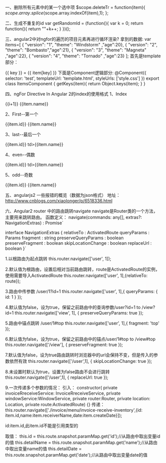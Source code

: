 一、删除所有元素中的某一个选中项
$scope.deleteTr = function(item){
        $scope.array.splice($scope.array.indexOf(item),1);
 };

二、生成不重复的id
var getRandomId = (function(){
          var k = 0;
          return function(){
            return ""+k++;
          }
      })();

三、angular2中对ngfor的遍历的项目元素再进行循环渲染?
拿到的数据:
 var items=[
        { "version": "1", "theme": "Windstorm" ,"age":20},
        { "version": "2", "theme": "Bombasto","age":21},
        { "version": "3", "theme": "Magneta" ,"age":22},
        { "version": "4", "theme": "Tornado" ,"age":23}
    ];
首先是template部分：
<tr *ngFor="let item of items">
    <td *ngFor="let key of getKeys(item)">
        {{ key }} = {{ item[key]  }}
    </td>
</tr>
下面是Component逻辑部分:
@Component({
  selector: 'test',
  templateUrl: 'template.html',
  styleUrls:  ['style.css']
})
export class ItemsComponent {
    getKeys(item){
        return Object.keys(item);
    }
}

四、ngFor Directive In Angular 2的index的使用格式
1、Index
  <tr template="ngFor let item of empDataArray;let i=index">   
    <td>{{i+1}}</td>  
    <td>{{item.name}}</td>  
  </tr>

2、First--第一个
  <tr *ngFor="let item of empDataArray; #first=first" [hidden]="first">   
     <td>{{item.id}}</td>  
     <td>{{item.name}}</td>  
  </tr> 

3、last--最后一个
  <tr *ngFor="let item of empDataArray; #last=last" [hidden]="last">   
  <td>{{item.id}}</td>  
  td>{{item.name}}</td>  
  </tr> 

4、even--偶数
 <tr *ngFor="let item of empDataArray; #even=even" [hidden]="even">   
  <td>{{item.id}}</td>  
  td>{{item.name}}</td>  
</tr> 

5、odd--奇数
  <tr *ngFor="let item of empDataArray; #odd=odd" [hidden]="odd">   
    <td>{{item.id}}</td>  
    <td>{{item.name}}</td>  
  </tr>
  
五、angularjs2 一些报错的概览（数据为json格式）
  地址：http://www.cnblogs.com/xiaolonger/p/6518336.html

六、Angular2 router 中的路由跳转navigate
navigate是Router类的一个方法，主要用来跳转路由。 
函数定义：
navigate(commands: any[], extras?: NavigationExtras) : Promise`<boolean>

interface NavigationExtras {
  relativeTo : ActivatedRoute
  queryParams : Params
  fragment : string
  preserveQueryParams : boolean
  preserveFragment : boolean
  skipLocationChange : boolean
  replaceUrl : boolean
}`

1.以根路由为起点跳转
this.router.navigate(['user', 1]); 

2.默认值为根路由，设置后相对当前路由跳转，route是ActivatedRoute的实例，使用需要导入ActivatedRoute
this.router.navigate(['user', 1],{relativeTo: route}); 

3.路由中传参数 /user/1?id=1
this.router.navigate(['user', 1],{ queryParams: { id: 1 } }); 

4.默认值为false，设为true，保留之前路由中的查询参数/user?id=1 to /view?id=1
this.router.navigate(['view', 1], { preserveQueryParams: true }); 

5.路由中锚点跳转 /user/1#top
this.router.navigate(['user', 1],{ fragment: 'top' }); 

6.默认值为false，设为true，保留之前路由中的锚点/user/1#top to /view#top
this.router.navigate(['/view'], { preserveFragment: true }); 

7.默认值为false，设为true路由跳转时浏览器中的url会保持不变，但是传入的参数依然有效
this.router.navigate(['/user',1], { skipLocationChange: true }); 

8.未设置时默认为true，设置为false路由不会进行跳转
this.router.navigate(['/user',1], { replaceUrl: true }); 

9.一次传递多个参数的情况：
引入：
  constructor(
      private invoiceRreceiveService: InvoiceRreceiveService,
      private windowService:WindowService,
      private router:Router,
      private location: Location,
      private route:ActivatedRoute) {}
传递：
  this.router.navigate(['./invoice/menu/invoice-receive-inventory',{id: item.id,name:item.receiverName,date:item.createDate}]);

id:item.id,此item.id不能是引用类型的

取值：
  this.id = this.route.snapshot.paramMap.get('id');//从路由中取出变量id的值
  this.detailName = this.route.snapshot.paramMap.get('name');//从路由中取出变量name的值
  this.detailDate = this.route.snapshot.paramMap.get('date');//从路由中取出变量date的值






